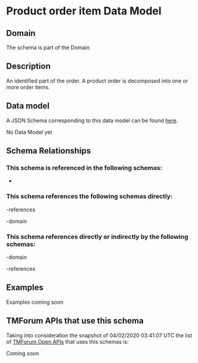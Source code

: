 # Product order item Data Model

## Domain

The  schema is part of the  Domain

## Description

An identified part of the order. A product order is decomposed into one or more order items.

## Data model

A JSON Schema corresponding to this data model can be found
[here](https://github.com/tmforum-rand/schemas/blob/candidates/Customer/ProductOrderItem.schema.json).

No Data Model yet

## Schema Relationships

### This schema is referenced in the following schemas:

-

### This schema references the following schemas directly:

-references

-domain

### This schema references directly or indirectly by the following schemas:

-domain

-references



## Examples

Examples coming soon

## TMForum APIs that use this schema

Taking into consideration the snapshot of 04/02/2020 03:41:07 UTC the list of [TMForum Open APIs](https://www.tmforum.org/open-apis/) that uses this schemas is:

Coming soon